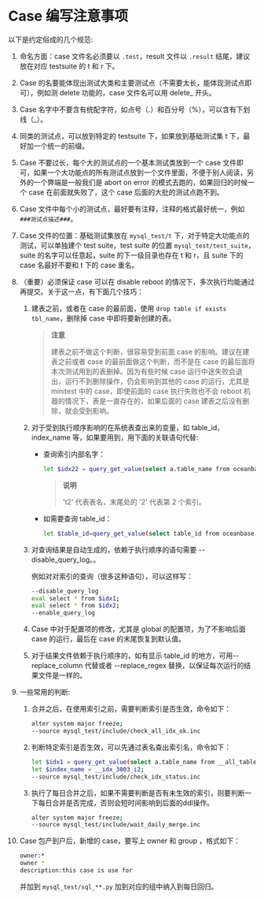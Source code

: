 # Case 编写注意事项

以下是约定俗成的几个规范:

1. 命名方面：case 文件名必须要以 `.test`，result 文件以 `.result` 结尾，建议放在对应 testsuite 的 t 和 r 下。

2. Case 的名要能体现出测试大类和主要测试点（不需要太长，能体现测试点即可），例如测 delete 功能的，case 文件名可以用 delete_ 开头。

3. Case 名字中不要含有统配字符，如点号（.）和百分号（%），可以含有下划线（_）。

4. 同类的测试点，可以放到特定的 testsuite 下，如果放到基础测试集 t 下，最好加一个统一的前缀。

5. Case 不要过长，每个大的测试点的一个基本测试类放到一个 case 文件即可，如果一个大功能点的所有测试点放到一个文件里面，不便于别人阅读，另外的一个弊端是一般我们是 abort on error 的模式去跑的，如果回归的时候一个 case 在前面就失败了，这个 case 后面的大批的测试点跑不到。

6. Case 文件中每个小的测试点，最好要有注释，注释的格式最好统一，例如 `###测试点描述###`。

7. Case 文件的位置：基础测试集放在 `mysql_test/t` 下，对于特定大功能点的测试，可以单独建个 test suite，test suite 的位置 `mysql_test/test_suite`，suite 的名字可以任意起，suite 的下一级目录也存在 t 和 r，且 suite 下的 case 名最好不要和 t 下的 case 重名。

8. （重要）必须保证 case 可以在 disable reboot 的情况下，多次执行均能通过再提交。关于这一点，有下面几个技巧：

    1. 建表之前，或者在 case 的最前面，使用 `drop table if exists tbl_name`，删除掉 case 中即将要新创建的表。

        >**注意**
        >
        >建表之前不做这个判断，很容易受到前面 case 的影响。建议在建表之前或者 case 的最前面做这个判断，而不是在 case 的最后面将本次测试用到的表删掉。因为有些时候 case 运行中途失败会退出，运行不到删除操作，仍会影响到其他的 case 的运行，尤其是 minitest 中的 case，即使前面的 case 执行失败也不会 reboot 机器的情况下，表是一直存在的，如果后面的 case 建表之后没有删除，就会受到影响。

    2. 对于受到执行顺序影响的在系统表查出来的变量，如 table_id，index_name 等，如果要用到，用下面的关联语句代替:

        * 查询索引内部名字：

            ```bash
            let $idx22 = query_get_value(select a.table_name from oceanbase.__all_table as a inner join (select * from oceanbase.__all_table where table_name='t2') b on a.data_table_id=b.table_id order by a.table_name, table_name, 2);
            ```

            >**说明**
            >
            >'t2' 代表表名，末尾处的 '2' 代表第 2 个索引。

        * 如需要查询 table_id：

            ```bash
            let $table_id=query_get_value(select table_id from oceanbase.__all_table where table_name='gv$election_info',table_id,1);
            ```

    3. 对查询结果是自动生成的，依赖于执行顺序的语句需要 --disable_query_log。。

       例如对对索引的查询（很多这种语句），可以这样写：

        ```bash
        --disable_query_log
        eval select * from $idx1;
        eval select * from $idx2;
        --enable_query_log
        ```

    4. Case 中对于配置项的修改，尤其是 global 的配置项，为了不影响后面 case 的运行，最后在 case 的末尾恢复到默认值。

    5. 对于结果文件依赖于执行顺序的，如有显示 table_id 的地方，可用--replace_column 代替或者 --replace_regex 替换，以保证每次运行的结果文件是一样的。

9. 一些常用的判断:

    1. 合并之后，在使用索引之前，需要判断索引是否生效，命令如下：

        ```bash
        alter system major freeze;
        --source mysql_test/include/check_all_idx_ok.inc
        ```

    2. 判断特定索引是否生效，可以先通过表名查出索引名，命令如下：

        ```bash
        let $idx1 = query_get_value(select a.table_name from __all_table as a inner join (select * from __all_table where table_name='t1') b on a.data_table_id=b.table_id, table_name, 1);
        let $index_name = __idx_3003_i2;
        --source mysql_test/include/check_idx_status.inc
        ```

    3. 执行了每日合并之后，如果不需要判断是否有未生效的索引，则要判断一下每日合并是否完成，否则会短时间影响到后面的ddl操作。

        ```bash
        alter system major freeze;
        --source mysql_test/include/wait_daily_merge.inc
        ```

10. Case 包产到户后，新增的 case，要写上 owner 和 group ，格式如下：

     ```bash
     owner:*
     owner *
     description:this case is use for
     ```

    并加到 `mysql_test/sql_**.py` 加到对应的组中纳入到每日回归。

